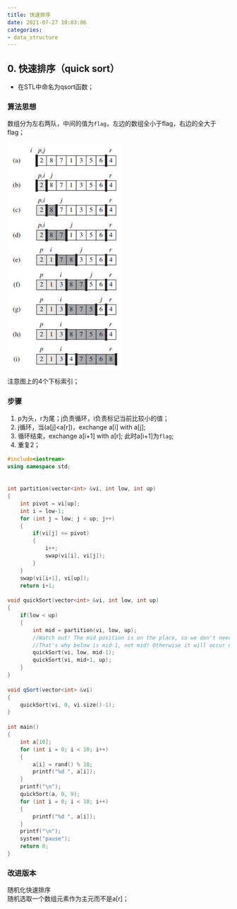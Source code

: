 ```yaml
---
title: 快速排序
date: 2021-07-27 10:03:06
categories:
- data_structure
---
```

## 0. 快速排序（quick sort）
- 在STL中命名为qsort函数；
### 算法思想
数组分为左右两队，中间的值为`flag`，左边的数组全小于flag，右边的全大于flag；

![1578745534264](../images/1578745534264.png)

注意图上的4个下标索引；
### 步骤
1. p为头，r为尾；j负责循环，i负责标记当前比较小的值；
2. j循环，当(a[j]<a[r])，exchange a[i] with a[j];
3. 循环结束，exchange a[i+1] with a[r]; 此时a[i+1]为`flag`;
4. 重复2；

```c++
#include<iostream>
using namespace std;
 

int partition(vector<int> &vi, int low, int up)
{
	int pivot = vi[up];
	int i = low-1;
	for (int j = low; j < up; j++)
	{
		if(vi[j] <= pivot)
		{
			i++;
			swap(vi[i], vi[j]);
		}
	}
	swap(vi[i+1], vi[up]);
	return i+1;

void quickSort(vector<int> &vi, int low, int up)
{
	if(low < up)
	{
		int mid = partition(vi, low, up);
		//Watch out! The mid position is on the place, so we don't need to consider it again.
		//That's why below is mid-1, not mid! Otherwise it will occur overflow error!!!
		quickSort(vi, low, mid-1);
		quickSort(vi, mid+1, up);
	}
}

void qSort(vector<int> &vi)
{
	quickSort(vi, 0, vi.size()-1);
}

int main()
{
	int a[10];
	for (int i = 0; i < 10; i++)
	{
		a[i] = rand() % 10;
		printf("%d ", a[i]);
	}
	printf("\n");
	quickSort(a, 0, 9);
	for (int i = 0; i < 10; i++)
	{
		printf("%d ", a[i]);
	}
	printf("\n");
	system("pause");
	return 0;
}
```

### 改进版本
随机化快速排序  
随机选取一个数组元素作为主元而不是a[r]；
